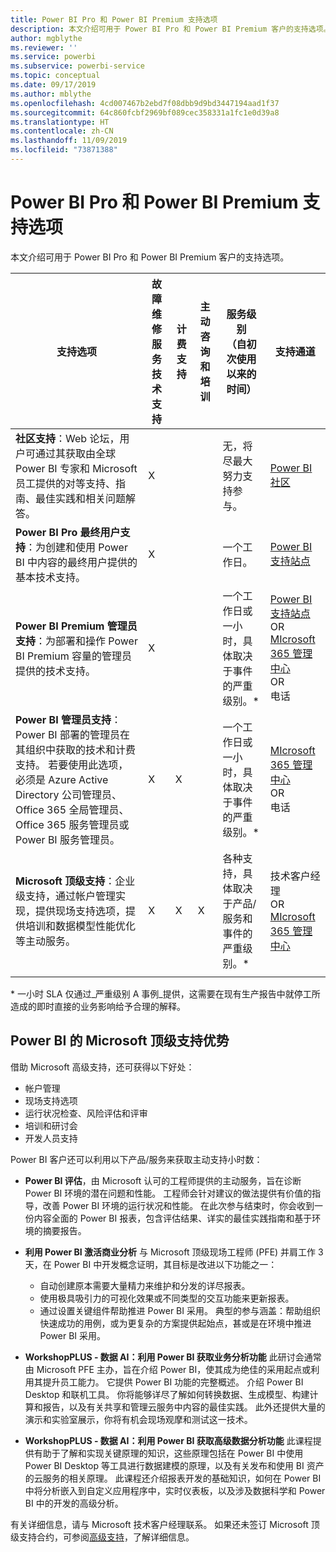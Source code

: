 ```yaml
---
title: Power BI Pro 和 Power BI Premium 支持选项
description: 本文介绍可用于 Power BI Pro 和 Power BI Premium 客户的支持选项。
author: mgblythe
ms.reviewer: ''
ms.service: powerbi
ms.subservice: powerbi-service
ms.topic: conceptual
ms.date: 09/17/2019
ms.author: mblythe
ms.openlocfilehash: 4cd007467b2ebd7f08dbb9d9bd3447194aad1f37
ms.sourcegitcommit: 64c860fcbf2969bf089cec358331a1fc1e0d39a8
ms.translationtype: HT
ms.contentlocale: zh-CN
ms.lasthandoff: 11/09/2019
ms.locfileid: "73871388"
---
```

# <a name="power-bi-pro-and-power-bi-premium-support-options"></a>Power BI Pro 和 Power BI Premium 支持选项

本文介绍可用于 Power BI Pro 和 Power BI Premium 客户的支持选项。

| **支持选项** | **故障维修服务技术支持** | **计费支持** | **主动咨询和培训** | **服务级别<br>（自初次使用以来的时间）** | **支持通道** |
| --- | --- | --- | --- | --- | --- |
| **社区支持**：Web 论坛，用户可通过其获取由全球 Power BI 专家和 Microsoft 员工提供的对等支持、指南、最佳实践和相关问题解答。 | X |   |   | 无，将尽最大努力支持参与。 | [Power BI 社区](https://community.powerbi.com) |
| **Power BI Pro 最终用户支持**：为创建和使用 Power BI 中内容的最终用户提供的基本技术支持。 | X |   |   | 一个工作日。 | [Power BI 支持站点](https://support.powerbi.com)  |
| **Power BI Premium 管理员支持**：为部署和操作 Power BI Premium 容量的管理员提供的技术支持。 | X |   |   | 一个工作日或一小时，具体取决于事件的严重级别。\* | [Power BI 支持站点](https://support.powerbi.com)<br>OR<br>[MIcrosoft 365 管理中心](https://portal.office.com/adminportal)<br>OR<br> 电话 |
| **Power BI 管理员支持**：Power BI 部署的管理员在其组织中获取的技术和计费支持。  若要使用此选项，必须是 Azure Active Directory 公司管理员、Office 365 全局管理员、Office 365 服务管理员或 Power BI 服务管理员。 | X | X |   | 一个工作日或一小时，具体取决于事件的严重级别。\* | [MIcrosoft 365 管理中心](https://portal.office.com/adminportal)<br>OR<br> 电话 |
| **Microsoft 顶级支持**：企业级支持，通过帐户管理实现，提供现场支持选项，提供培训和数据模型性能优化等主动服务。 | X | X | X | 各种支持，具体取决于产品/服务和事件的严重级别。\* | 技术客户经理 <br>OR<br> [MIcrosoft 365 管理中心](https://portal.office.com/adminportal) |
| | | | | | |

\* 一小时 SLA 仅通过_严重级别 A 事例_提供，这需要在现有生产报告中就停工所造成的即时直接的业务影响给予合理的解释。

## <a name="power-bi-benefits-for-microsoft-premier-support"></a>Power BI 的 Microsoft 顶级支持优势

借助 Microsoft 高级支持，还可获得以下好处：

- 帐户管理
- 现场支持选项
- 运行状况检查、风险评估和评审
- 培训和研讨会
- 开发人员支持

Power BI 客户还可以利用以下产品/服务来获取主动支持小时数：

 - **Power BI 评估**，由 Microsoft 认可的工程师提供的主动服务，旨在诊断 Power BI 环境的潜在问题和性能。 工程师会针对建议的做法提供有价值的指导，改善 Power BI 环境的运行状况和性能。 在此次参与结束时，你会收到一份内容全面的 Power BI 报表，包含评估结果、详实的最佳实践指南和基于环境的摘要报告。

 - **利用 Power BI 激活商业分析** 与 Microsoft 顶级现场工程师 (PFE) 并肩工作 3 天，在 Power BI 中开发概念证明，其目标是改进以下功能之一：
    - 自动创建原本需要大量精力来维护和分发的详尽报表。
    - 使用极具吸引力的可视化效果或不同类型的交互功能来更新报表。 
    - 通过设置关键组件帮助推进 Power BI 采用。 典型的参与涵盖：帮助组织快速成功的用例，或为更复杂的方案提供起始点，甚或是在环境中推进 Power BI 采用。

  - **WorkshopPLUS - 数据 AI：利用 Power BI 获取业务分析功能** 此研讨会通常由 Microsoft PFE 主办，旨在介绍 Power BI，使其成为绝佳的采用起点或利用其提升员工能力。
它提供 Power BI 功能的完整概述。 介绍 Power BI Desktop 和联机工具。 你将能够详尽了解如何转换数据、生成模型、构建计算和报告，以及有关共享和管理云服务中内容的最佳实践。 此外还提供大量的演示和实验室展示，你将有机会现场观摩和测试这一技术。

  - **WorkshopPLUS - 数据 AI：利用 Power BI 获取高级数据分析功能** 此课程提供有助于了解和实现关键原理的知识，这些原理包括在 Power BI 中使用 Power BI Desktop 等工具进行数据建模的原理，以及有关发布和使用 BI 资产的云服务的相关原理。 此课程还介绍报表开发的基础知识，如何在 Power BI 中将分析嵌入到自定义应用程序中，实时仪表板，以及涉及数据科学和 Power BI 中的开发的高级分析。

有关详细信息，请与 Microsoft 技术客户经理联系。 如果还未签订 Microsoft 顶级支持合约，可参阅[高级支持](https://support.microsoft.com/premier)，了解详细信息。
